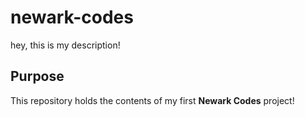 # newark-codes
hey, this is my description!

## Purpose

This repository holds the contents of my first **Newark Codes** project!

